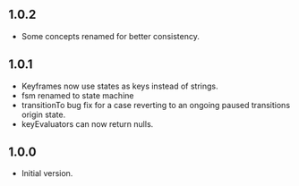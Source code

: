 ## 1.0.2

- Some concepts renamed for better consistency.

## 1.0.1

- Keyframes now use states as keys instead of strings.
- fsm renamed to state machine
- transitionTo bug fix for a case reverting to an ongoing paused transitions origin state. 
- keyEvaluators can now return nulls.

## 1.0.0

- Initial version.
